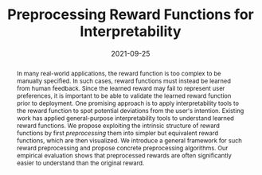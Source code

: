 ---
title: "Preprocessing Reward Functions for Interpretability"

# Authors
# If you created a profile for a user (e.g. the default `admin` user), write the username (folder name) here 
# and it will be replaced with their full name and linked to their profile.
authors:
- erik
- Adam Gleave

date: "2021-09-25"
doi: ""

# Publication type.
# Legend: 0 = Uncategorized; 1 = Conference paper; 2 = Journal article;
# 3 = Preprint / Working Paper; 4 = Report; 5 = Book; 6 = Book section;
# 7 = Thesis; 8 = Patent
publication_types: ["0"]

# Publication name and optional abbreviated publication name.
publication: NeurIPS Cooperative AI workshop

abstract: 
  In many real-world applications, the reward function is too complex to be
  manually specified. In such cases, reward functions must instead be learned
  from human feedback. Since the learned reward may fail to represent user
  preferences, it is important to be able to validate the learned reward
  function prior to deployment. One promising approach is to apply
  interpretability tools to the reward function to spot potential deviations
  from the user's intention. Existing work has applied general-purpose
  interpretability tools to understand learned reward functions. We propose
  exploiting the intrinsic structure of reward functions by first
  *preprocessing* them into simpler but equivalent reward functions, which
  are then visualized. We introduce a general framework for such reward
  preprocessing and propose concrete preprocessing algorithms. Our empirical
  evaluation shows that preprocessed rewards are often significantly easier to
  understand than the original reward.

# Summary. An optional shortened abstract.
summary: We present a method for simplifying a learned reward model before visualizing
  it and show that this can make the reward more interpretable.

tags: ['Reinforcement learning']

# Display this page in the Featured widget?
featured: true

links:
- name: Code
  icon: github
  icon_pack: fab
  url: https://github.com/HumanCompatibleAI/reward-preprocessing

url_pdf: https://arxiv.org/pdf/2203.13553

# Featured image
# To use, add an image named `featured.jpg/png` to your page's folder. 
image:
  placement: 1
  focal_point: "left"
  preview_only: false

# Associated Projects (optional).
#   Associate this publication with one or more of your projects.
#   Simply enter your project's folder or file name without extension.
#   E.g. `internal-project` references `content/project/internal-project/index.md`.
#   Otherwise, set `projects: []`.
projects: []

# Slides (optional).
#   Associate this publication with Markdown slides.
#   Simply enter your slide deck's filename without extension.
#   E.g. `slides: "example"` references `content/slides/example/index.md`.
#   Otherwise, set `slides: ""`.
slides: ""
---
